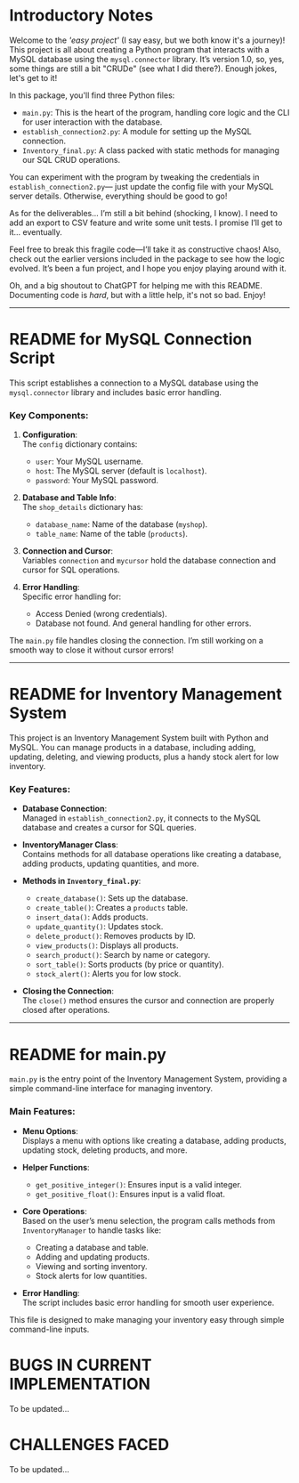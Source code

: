 # Introductory Notes

Welcome to the *'easy project'* (I say easy, but we both know it's a journey)! 
This project is all about creating a Python program that interacts with a MySQL database using the `mysql.connector` library. 
It’s version 1.0, so, yes, some things are still a bit "CRUDe" (see what I did there?). Enough jokes, let's get to it!

In this package, you'll find three Python files:
- `main.py`: This is the heart of the program, handling core logic and the CLI for user interaction with the database.
- `establish_connection2.py`: A module for setting up the MySQL connection.
- `Inventory_final.py`: A class packed with static methods for managing our SQL CRUD operations.

You can experiment with the program by tweaking the credentials in `establish_connection2.py`—
just update the config file with your MySQL server details. Otherwise, everything should be good to go!

As for the deliverables... I’m still a bit behind (shocking, I know). 
I need to add an export to CSV feature and write some unit tests. I promise I’ll get to it... eventually.

Feel free to break this fragile code—I’ll take it as constructive chaos! 
Also, check out the earlier versions included in the package to see how the logic evolved. 
It’s been a fun project, and I hope you enjoy playing around with it.

Oh, and a big shoutout to ChatGPT for helping me with this README. 
Documenting code is *hard*, but with a little help, it's not so bad. Enjoy!

---

# README for MySQL Connection Script

This script establishes a connection to a MySQL database using the `mysql.connector` library and includes basic error handling.

### Key Components:

1. **Configuration**:  
   The `config` dictionary contains:
   - `user`: Your MySQL username.
   - `host`: The MySQL server (default is `localhost`).
   - `password`: Your MySQL password.

2. **Database and Table Info**:  
   The `shop_details` dictionary has:
   - `database_name`: Name of the database (`myshop`).
   - `table_name`: Name of the table (`products`).

3. **Connection and Cursor**:  
   Variables `connection` and `mycursor` hold the database connection and cursor for SQL operations.

4. **Error Handling**:  
   Specific error handling for:
   - Access Denied (wrong credentials).
   - Database not found.
   And general handling for other errors.

The `main.py` file handles closing the connection. I’m still working on a smooth way to close it without cursor errors!

---

# README for Inventory Management System

This project is an Inventory Management System built with Python and MySQL. 
You can manage products in a database, including adding, updating, deleting, and viewing products, plus a handy stock alert for low inventory.

### Key Features:

- **Database Connection**:  
  Managed in `establish_connection2.py`, it connects to the MySQL database and creates a cursor for SQL queries.

- **InventoryManager Class**:  
  Contains methods for all database operations like creating a database, adding products, updating quantities, and more.

- **Methods in `Inventory_final.py`**:
  - `create_database()`: Sets up the database.
  - `create_table()`: Creates a `products` table.
  - `insert_data()`: Adds products.
  - `update_quantity()`: Updates stock.
  - `delete_product()`: Removes products by ID.
  - `view_products()`: Displays all products.
  - `search_product()`: Search by name or category.
  - `sort_table()`: Sorts products (by price or quantity).
  - `stock_alert()`: Alerts you for low stock.

- **Closing the Connection**:  
  The `close()` method ensures the cursor and connection are properly closed after operations.

---

# README for main.py

`main.py` is the entry point of the Inventory Management System, providing a simple command-line interface for managing inventory.

### Main Features:

- **Menu Options**:  
  Displays a menu with options like creating a database, adding products, updating stock, deleting products, and more.

- **Helper Functions**:  
  - `get_positive_integer()`: Ensures input is a valid integer.
  - `get_positive_float()`: Ensures input is a valid float.

- **Core Operations**:  
  Based on the user’s menu selection, the program calls methods from `InventoryManager` to handle tasks like:
  - Creating a database and table.
  - Adding and updating products.
  - Viewing and sorting inventory.
  - Stock alerts for low quantities.

- **Error Handling**:  
  The script includes basic error handling for smooth user experience.

This file is designed to make managing your inventory easy through simple command-line inputs.

# BUGS IN CURRENT IMPLEMENTATION
  To be updated...

# CHALLENGES FACED
  To be updated...